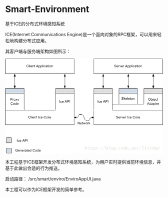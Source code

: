 # Smart-Environment
基于ICE的分布式环境感知系统

ICE(Internet Communications Engine)是一个面向对象的RPC框架，可以用来轻松地构建分布式应用。

其客户端与服务端架构如图所示：

![Inage text](https://github.com/RunBoo/Smart-Environment/blob/master/img/ice.png)

本工程基于ICE框架开发分布式环境感知系统，为用户实时提供当前环境信息，并基于此做出合适的行为推送。

启动路径：
/src/smart/enviro/EnviroAppUI.java

本工程可以作为ICE框架开发的简单参考。

